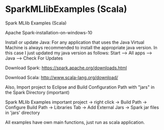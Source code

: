 # SparkMLlibExamples (Scala)
Spark MLlib Examples (Scala)

Apache Spark-installation-on-windows-10

Install or update Java:
For any application that uses the Java Virtual Machine is always recommended to install the appropriate java version. In this case I just updated my java version as follows:
Start –> All apps –> Java –> Check For Updates

Download Spark:
https://spark.apache.org/downloads.html

Download Scala:
http://www.scala-lang.org/download/

Also, Import project to Eclipse and Build Configuration Path with "jars" in the Spark Directory (important)

Spark MLlib Examples important project -> right click -> Build Path -> Configure Build Path -> Libraries Tab -> Add External Jars -> Spark jar files in 'jars' directory 

All examples have own main functions, just run as scala application.
